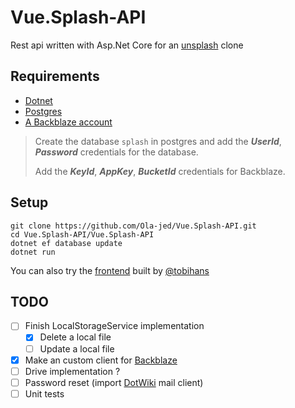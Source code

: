 # Vue.Splash-API

Rest api written with Asp.Net Core for an [unsplash](https://unsplash.com/) clone

## Requirements

- [Dotnet](https://dotnet.microsoft.com/download)
- [Postgres](https://www.postgresql.org/)
- [A Backblaze account](https://www.backblaze.com/)
> 
> Create the database `splash` in postgres and add the _**UserId**_, _**Password**_ credentials for the database.
> 
> Add the _**KeyId**_, _**AppKey**_, _**BucketId**_ credentials for Backblaze.

## Setup

```shell
git clone https://github.com/Ola-jed/Vue.Splash-API.git
cd Vue.Splash-API/Vue.Splash-API
dotnet ef database update
dotnet run
```
You can also try the [frontend](https://github.com/tobihans/Vue.Splash) built by [@tobihans](https://github.com/tobihans)

## TODO

- [ ] Finish LocalStorageService implementation
  - [x] Delete a local file
  - [ ] Update a local file
- [x] Make an custom client for [Backblaze](https://www.backblaze.com/)
- [ ] Drive implementation ?
- [ ] Password reset (import [DotWiki](https://github.com/Ola-jed/DotWikiApi) mail client)
- [ ] Unit tests